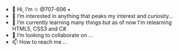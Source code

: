- 👋 Hi, I’m ✩ @707-606 ⭑
- 👀 I’m interested in anything that peaks my interest and curiosity...
- 🌱 I’m currently learning many things but as of now I'm relearning HTML5, CSS3 and C#. 
- 💞️ I’m looking to collaborate on ...
- 📫 How to reach me ...

<!---
707-606/707-606 is a ✨ special ✨ repository because its `README.md` (this file) appears on your GitHub profile.
You can click the Preview link to take a look at your changes.
--->
